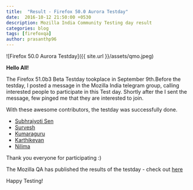 ```yaml
---
title:  "Result - Firefox 50.0 Aurora Testday"
date:  2016-10-12 21:50:00 +0530
description: Mozilla India Community Testing day result
categories: blog
tags: [firefoxqa]
author: prasanthp96
---
```


![Firefox 50.0 Aurora Testday]({{ site.url }}/assets/qmo.jpeg)


**Hello All!**

<p>The  Firefox 51.0b3 Beta  Testday tookplace in September 9th.Before the testday, I posted a message in the Mozilla India telegram group, calling interested people to participate in this Test day. Shortly after the I sent the message, few pinged me that they are interested to join.</p>
<p>With these awesome contributors, the testday was successfully done.</p>


- [Subhrajyoti Sen](https://twitter.com/iamsubhrajyoti)
- [Survesh]()
- [Kumaraguru]()
- [Karthikeyan]()
- [Nilima](https://twitter.com/NilimaC04)

<p>Thank you everyone for participating :)</p>

<p>The Mozilla QA has published the results of the testday - check out <a href="https://quality.mozilla.org/2016/09/firefox-50-0-aurora-testday-results/">here</a></p>
<p>Happy Testing!</p>
